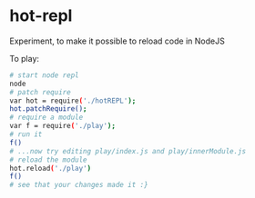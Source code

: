 # hot-repl

Experiment, to make it possible to reload code in NodeJS

To play: 

```bash
# start node repl
node
# patch require 
var hot = require('./hotREPL');
hot.patchRequire();
# require a module
var f = require('./play');
# run it
f()
# ...now try editing play/index.js and play/innerModule.js
# reload the module
hot.reload('./play')
f()
# see that your changes made it :}
```